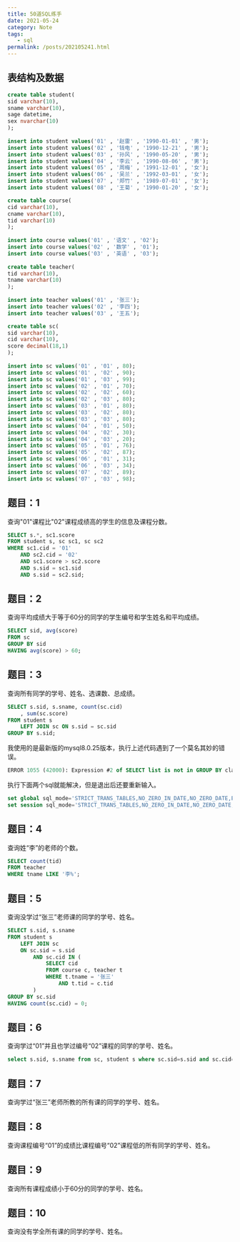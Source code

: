 ```yaml
---
title: 50道SQL练手
date: 2021-05-24
category: Note
tags:
   - sql
permalink: /posts/202105241.html
---
```


## 表结构及数据

```sql
create table student(
sid varchar(10),
sname varchar(10),
sage datetime,
sex nvarchar(10)
);
 
insert into student values('01' , '赵雷' , '1990-01-01' , '男');
insert into student values('02' , '钱电' , '1990-12-21' , '男');
insert into student values('03' , '孙风' , '1990-05-20' , '男');
insert into student values('04' , '李云' , '1990-08-06' , '男');
insert into student values('05' , '周梅' , '1991-12-01' , '女');
insert into student values('06' , '吴兰' , '1992-03-01' , '女');
insert into student values('07' , '郑竹' , '1989-07-01' , '女');
insert into student values('08' , '王菊' , '1990-01-20' , '女');

create table course(
cid varchar(10),
cname varchar(10),
tid varchar(10)
);
 
insert into course values('01' , '语文' , '02');
insert into course values('02' , '数学' , '01');
insert into course values('03' , '英语' , '03');
 
create table teacher(
tid varchar(10),
tname varchar(10)
);
 
insert into teacher values('01' , '张三');
insert into teacher values('02' , '李四');
insert into teacher values('03' , '王五');

create table sc(
sid varchar(10),
cid varchar(10),
score decimal(18,1)
);
 
insert into sc values('01' , '01' , 80);
insert into sc values('01' , '02' , 90);
insert into sc values('01' , '03' , 99);
insert into sc values('02' , '01' , 70);
insert into sc values('02' , '02' , 60);
insert into sc values('02' , '03' , 80);
insert into sc values('03' , '01' , 80);
insert into sc values('03' , '02' , 80);
insert into sc values('03' , '03' , 80);
insert into sc values('04' , '01' , 50);
insert into sc values('04' , '02' , 30);
insert into sc values('04' , '03' , 20);
insert into sc values('05' , '01' , 76);
insert into sc values('05' , '02' , 87);
insert into sc values('06' , '01' , 31);
insert into sc values('06' , '03' , 34);
insert into sc values('07' , '02' , 89);
insert into sc values('07' , '03' , 98);
```

## 题目：1

查询"01"课程比"02"课程成绩高的学生的信息及课程分数。

```sql
SELECT s.*, sc1.score
FROM student s, sc sc1, sc sc2
WHERE sc1.cid = '01'
	AND sc2.cid = '02'
	AND sc1.score > sc2.score
	AND s.sid = sc1.sid
	AND s.sid = sc2.sid;
```

## 题目：2

查询平均成绩大于等于60分的同学的学生编号和学生姓名和平均成绩。

```sql
SELECT sid, avg(score)
FROM sc
GROUP BY sid
HAVING avg(score) > 60;
```

## 题目：3

查询所有同学的学号、姓名、选课数、总成绩。

```sql
SELECT s.sid, s.sname, count(sc.cid)
	, sum(sc.score)
FROM student s
	LEFT JOIN sc ON s.sid = sc.sid
GROUP BY s.sid;
```

我使用的是最新版的mysql8.0.25版本，执行上述代码遇到了一个莫名其妙的错误。

```sql
ERROR 1055 (42000): Expression #2 of SELECT list is not in GROUP BY clause and contains nonaggregated column 'my.s.sname' which is not functionally dependent on columns in GROUP BY clause; this is incompatible with sql_mode=only_full_group_by
```

执行下面两个sql就能解决，但是退出后还要重新输入。

```sql
set global sql_mode='STRICT_TRANS_TABLES,NO_ZERO_IN_DATE,NO_ZERO_DATE,ERROR_FOR_DIVISION_BY_ZERO,NO_ENGINE_SUBSTITUTION';
set session sql_mode='STRICT_TRANS_TABLES,NO_ZERO_IN_DATE,NO_ZERO_DATE,ERROR_FOR_DIVISION_BY_ZERO,NO_ENGINE_SUBSTITUTION';
```


## 题目：4

查询姓“李”的老师的个数。

```sql
SELECT count(tid)
FROM teacher
WHERE tname LIKE '李%';
```

## 题目：5

查询没学过“张三”老师课的同学的学号、姓名。

```sql
SELECT s.sid, s.sname
FROM student s
	LEFT JOIN sc
	ON sc.sid = s.sid
		AND sc.cid IN (
			SELECT cid
			FROM course c, teacher t
			WHERE t.tname = '张三'
				AND t.tid = c.tid
		)
GROUP BY sc.sid
HAVING count(sc.cid) = 0;
```

## 题目：6

查询学过“01”并且也学过编号“02”课程的同学的学号、姓名。

```sql
select s.sid, s.sname from sc, student s where sc.sid=s.sid and sc.cid='01' and s.sid in (select sid from sc where sc.cid='02');
```

## 题目：7

查询学过“张三”老师所教的所有课的同学的学号、姓名。

## 题目：8

查询课程编号“01”的成绩比课程编号“02”课程低的所有同学的学号、姓名。

## 题目：9

查询所有课程成绩小于60分的同学的学号、姓名。

## 题目：10

查询没有学全所有课的同学的学号、姓名。
